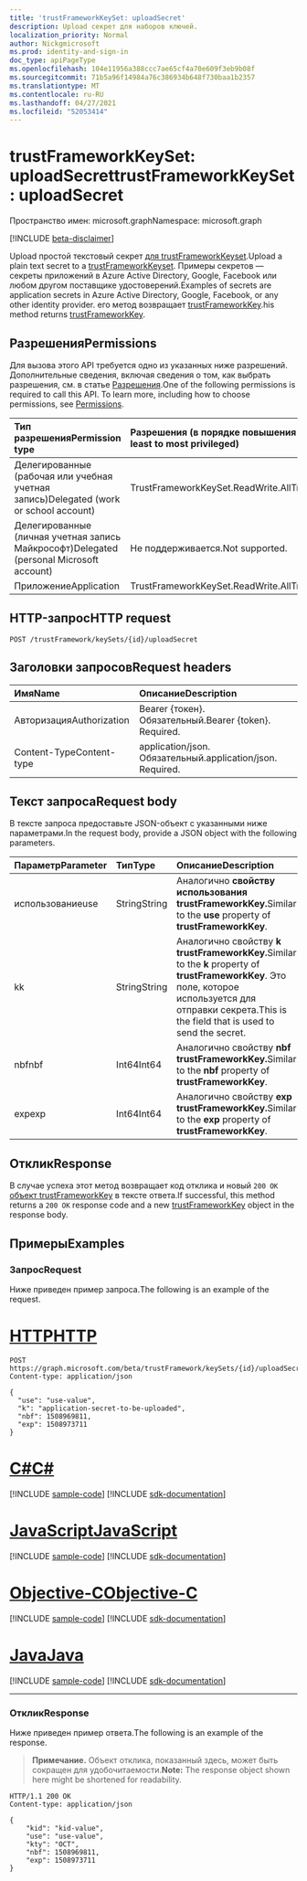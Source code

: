 ```yaml
---
title: 'trustFrameworkKeySet: uploadSecret'
description: Upload секрет для наборов ключей.
localization_priority: Normal
author: Nickgmicrosoft
ms.prod: identity-and-sign-in
doc_type: apiPageType
ms.openlocfilehash: 104e11956a388ccc7ae65cf4a70e609f3eb9b08f
ms.sourcegitcommit: 71b5a96f14984a76c386934b648f730baa1b2357
ms.translationtype: MT
ms.contentlocale: ru-RU
ms.lasthandoff: 04/27/2021
ms.locfileid: "52053414"
---
```

# <a name="trustframeworkkeyset-uploadsecret"></a><span data-ttu-id="ab14e-103">trustFrameworkKeySet: uploadSecret</span><span class="sxs-lookup"><span data-stu-id="ab14e-103">trustFrameworkKeySet: uploadSecret</span></span>

<span data-ttu-id="ab14e-104">Пространство имен: microsoft.graph</span><span class="sxs-lookup"><span data-stu-id="ab14e-104">Namespace: microsoft.graph</span></span>

[!INCLUDE [beta-disclaimer](../../includes/beta-disclaimer.md)]

<span data-ttu-id="ab14e-105">Upload простой текстовый секрет [для trustFrameworkKeyset](../resources/trustframeworkkeyset.md).</span><span class="sxs-lookup"><span data-stu-id="ab14e-105">Upload a plain text secret to a [trustFrameworkKeyset](../resources/trustframeworkkeyset.md).</span></span> <span data-ttu-id="ab14e-106">Примеры секретов — секреты приложений в Azure Active Directory, Google, Facebook или любом другом поставщике удостоверений.</span><span class="sxs-lookup"><span data-stu-id="ab14e-106">Examples of secrets are application secrets in Azure Active Directory, Google, Facebook, or any other identity provider.</span></span> <span data-ttu-id="ab14e-107">его метод возвращает [trustFrameworkKey](../resources/trustframeworkkey.md).</span><span class="sxs-lookup"><span data-stu-id="ab14e-107">his method returns [trustFrameworkKey](../resources/trustframeworkkey.md).</span></span>

## <a name="permissions"></a><span data-ttu-id="ab14e-108">Разрешения</span><span class="sxs-lookup"><span data-stu-id="ab14e-108">Permissions</span></span>

<span data-ttu-id="ab14e-p102">Для вызова этого API требуется одно из указанных ниже разрешений. Дополнительные сведения, включая сведения о том, как выбрать разрешения, см. в статье [Разрешения](/graph/permissions-reference).</span><span class="sxs-lookup"><span data-stu-id="ab14e-p102">One of the following permissions is required to call this API. To learn more, including how to choose permissions, see [Permissions](/graph/permissions-reference).</span></span>

| <span data-ttu-id="ab14e-111">Тип разрешения</span><span class="sxs-lookup"><span data-stu-id="ab14e-111">Permission type</span></span>                        | <span data-ttu-id="ab14e-112">Разрешения (в порядке повышения привилегий)</span><span class="sxs-lookup"><span data-stu-id="ab14e-112">Permissions (from least to most privileged)</span></span> |
|:---------------------------------------|:--------------------------------------------|
| <span data-ttu-id="ab14e-113">Делегированные (рабочая или учебная учетная запись)</span><span class="sxs-lookup"><span data-stu-id="ab14e-113">Delegated (work or school account)</span></span>     | <span data-ttu-id="ab14e-114">TrustFrameworkKeySet.ReadWrite.All</span><span class="sxs-lookup"><span data-stu-id="ab14e-114">TrustFrameworkKeySet.ReadWrite.All</span></span> |
| <span data-ttu-id="ab14e-115">Делегированные (личная учетная запись Майкрософт)</span><span class="sxs-lookup"><span data-stu-id="ab14e-115">Delegated (personal Microsoft account)</span></span> | <span data-ttu-id="ab14e-116">Не поддерживается.</span><span class="sxs-lookup"><span data-stu-id="ab14e-116">Not supported.</span></span> |
| <span data-ttu-id="ab14e-117">Приложение</span><span class="sxs-lookup"><span data-stu-id="ab14e-117">Application</span></span>                            | <span data-ttu-id="ab14e-118">TrustFrameworkKeySet.ReadWrite.All</span><span class="sxs-lookup"><span data-stu-id="ab14e-118">TrustFrameworkKeySet.ReadWrite.All</span></span> |

## <a name="http-request"></a><span data-ttu-id="ab14e-119">HTTP-запрос</span><span class="sxs-lookup"><span data-stu-id="ab14e-119">HTTP request</span></span>

<!-- { "blockType": "ignored" } -->

```http
POST /trustFramework/keySets/{id}/uploadSecret
```

## <a name="request-headers"></a><span data-ttu-id="ab14e-120">Заголовки запросов</span><span class="sxs-lookup"><span data-stu-id="ab14e-120">Request headers</span></span>

| <span data-ttu-id="ab14e-121">Имя</span><span class="sxs-lookup"><span data-stu-id="ab14e-121">Name</span></span>          | <span data-ttu-id="ab14e-122">Описание</span><span class="sxs-lookup"><span data-stu-id="ab14e-122">Description</span></span>   |
|:--------------|:--------------|
| <span data-ttu-id="ab14e-123">Авторизация</span><span class="sxs-lookup"><span data-stu-id="ab14e-123">Authorization</span></span> | <span data-ttu-id="ab14e-p103">Bearer {токен}. Обязательный.</span><span class="sxs-lookup"><span data-stu-id="ab14e-p103">Bearer {token}. Required.</span></span> |
| <span data-ttu-id="ab14e-126">Content-Type</span><span class="sxs-lookup"><span data-stu-id="ab14e-126">Content-type</span></span>  | <span data-ttu-id="ab14e-p104">application/json. Обязательный.</span><span class="sxs-lookup"><span data-stu-id="ab14e-p104">application/json. Required.</span></span> |

## <a name="request-body"></a><span data-ttu-id="ab14e-129">Текст запроса</span><span class="sxs-lookup"><span data-stu-id="ab14e-129">Request body</span></span>

<span data-ttu-id="ab14e-130">В тексте запроса предоставьте JSON-объект с указанными ниже параметрами.</span><span class="sxs-lookup"><span data-stu-id="ab14e-130">In the request body, provide a JSON object with the following parameters.</span></span>

| <span data-ttu-id="ab14e-131">Параметр</span><span class="sxs-lookup"><span data-stu-id="ab14e-131">Parameter</span></span>    | <span data-ttu-id="ab14e-132">Тип</span><span class="sxs-lookup"><span data-stu-id="ab14e-132">Type</span></span>        | <span data-ttu-id="ab14e-133">Описание</span><span class="sxs-lookup"><span data-stu-id="ab14e-133">Description</span></span> |
|:-------------|:------------|:------------|
|<span data-ttu-id="ab14e-134">использование</span><span class="sxs-lookup"><span data-stu-id="ab14e-134">use</span></span>|<span data-ttu-id="ab14e-135">String</span><span class="sxs-lookup"><span data-stu-id="ab14e-135">String</span></span>|<span data-ttu-id="ab14e-136">Аналогично **свойству использования** **trustFrameworkKey.**</span><span class="sxs-lookup"><span data-stu-id="ab14e-136">Similar to the **use** property of **trustFrameworkKey**.</span></span>|
|<span data-ttu-id="ab14e-137">k</span><span class="sxs-lookup"><span data-stu-id="ab14e-137">k</span></span>|<span data-ttu-id="ab14e-138">String</span><span class="sxs-lookup"><span data-stu-id="ab14e-138">String</span></span>|<span data-ttu-id="ab14e-139">Аналогично свойству **k** **trustFrameworkKey.**</span><span class="sxs-lookup"><span data-stu-id="ab14e-139">Similar to the **k** property of **trustFrameworkKey**.</span></span> <span data-ttu-id="ab14e-140">Это поле, которое используется для отправки секрета.</span><span class="sxs-lookup"><span data-stu-id="ab14e-140">This is the field that is used to send the secret.</span></span>|
|<span data-ttu-id="ab14e-141">nbf</span><span class="sxs-lookup"><span data-stu-id="ab14e-141">nbf</span></span>|<span data-ttu-id="ab14e-142">Int64</span><span class="sxs-lookup"><span data-stu-id="ab14e-142">Int64</span></span>|<span data-ttu-id="ab14e-143">Аналогично свойству **nbf** **trustFrameworkKey.**</span><span class="sxs-lookup"><span data-stu-id="ab14e-143">Similar to the **nbf** property of **trustFrameworkKey**.</span></span>|
|<span data-ttu-id="ab14e-144">exp</span><span class="sxs-lookup"><span data-stu-id="ab14e-144">exp</span></span>|<span data-ttu-id="ab14e-145">Int64</span><span class="sxs-lookup"><span data-stu-id="ab14e-145">Int64</span></span>|<span data-ttu-id="ab14e-146">Аналогично свойству **exp** **trustFrameworkKey.**</span><span class="sxs-lookup"><span data-stu-id="ab14e-146">Similar to the **exp** property of **trustFrameworkKey**.</span></span>|

## <a name="response"></a><span data-ttu-id="ab14e-147">Отклик</span><span class="sxs-lookup"><span data-stu-id="ab14e-147">Response</span></span>

<span data-ttu-id="ab14e-148">В случае успеха этот метод возвращает код отклика и новый `200 OK` [объект trustFrameworkKey](../resources/trustframeworkkey.md) в тексте ответа.</span><span class="sxs-lookup"><span data-stu-id="ab14e-148">If successful, this method returns a `200 OK` response code and a new [trustFrameworkKey](../resources/trustframeworkkey.md) object in the response body.</span></span>

## <a name="examples"></a><span data-ttu-id="ab14e-149">Примеры</span><span class="sxs-lookup"><span data-stu-id="ab14e-149">Examples</span></span>

### <a name="request"></a><span data-ttu-id="ab14e-150">Запрос</span><span class="sxs-lookup"><span data-stu-id="ab14e-150">Request</span></span>

<span data-ttu-id="ab14e-151">Ниже приведен пример запроса.</span><span class="sxs-lookup"><span data-stu-id="ab14e-151">The following is an example of the request.</span></span>

# <a name="http"></a>[<span data-ttu-id="ab14e-152">HTTP</span><span class="sxs-lookup"><span data-stu-id="ab14e-152">HTTP</span></span>](#tab/http)
<!-- {
  "blockType": "request",
  "name": "trustframeworkkeyset_uploadsecret"
}-->

```http
POST https://graph.microsoft.com/beta/trustFramework/keySets/{id}/uploadSecret
Content-type: application/json

{
  "use": "use-value",
  "k": "application-secret-to-be-uploaded",
  "nbf": 1508969811,
  "exp": 1508973711
}
```
# <a name="c"></a>[<span data-ttu-id="ab14e-153">C#</span><span class="sxs-lookup"><span data-stu-id="ab14e-153">C#</span></span>](#tab/csharp)
[!INCLUDE [sample-code](../includes/snippets/csharp/trustframeworkkeyset-uploadsecret-csharp-snippets.md)]
[!INCLUDE [sdk-documentation](../includes/snippets/snippets-sdk-documentation-link.md)]

# <a name="javascript"></a>[<span data-ttu-id="ab14e-154">JavaScript</span><span class="sxs-lookup"><span data-stu-id="ab14e-154">JavaScript</span></span>](#tab/javascript)
[!INCLUDE [sample-code](../includes/snippets/javascript/trustframeworkkeyset-uploadsecret-javascript-snippets.md)]
[!INCLUDE [sdk-documentation](../includes/snippets/snippets-sdk-documentation-link.md)]

# <a name="objective-c"></a>[<span data-ttu-id="ab14e-155">Objective-C</span><span class="sxs-lookup"><span data-stu-id="ab14e-155">Objective-C</span></span>](#tab/objc)
[!INCLUDE [sample-code](../includes/snippets/objc/trustframeworkkeyset-uploadsecret-objc-snippets.md)]
[!INCLUDE [sdk-documentation](../includes/snippets/snippets-sdk-documentation-link.md)]

# <a name="java"></a>[<span data-ttu-id="ab14e-156">Java</span><span class="sxs-lookup"><span data-stu-id="ab14e-156">Java</span></span>](#tab/java)
[!INCLUDE [sample-code](../includes/snippets/java/trustframeworkkeyset-uploadsecret-java-snippets.md)]
[!INCLUDE [sdk-documentation](../includes/snippets/snippets-sdk-documentation-link.md)]

---


### <a name="response"></a><span data-ttu-id="ab14e-157">Отклик</span><span class="sxs-lookup"><span data-stu-id="ab14e-157">Response</span></span>

<span data-ttu-id="ab14e-158">Ниже приведен пример ответа.</span><span class="sxs-lookup"><span data-stu-id="ab14e-158">The following is an example of the response.</span></span>

> <span data-ttu-id="ab14e-159">**Примечание.** Объект отклика, показанный здесь, может быть сокращен для удобочитаемости.</span><span class="sxs-lookup"><span data-stu-id="ab14e-159">**Note:** The response object shown here might be shortened for readability.</span></span>

<!-- {
  "blockType": "response",
  "truncated": true,
  "@odata.type": "microsoft.graph.trustFrameworkKey"
} -->

```http
HTTP/1.1 200 OK
Content-type: application/json

{
    "kid": "kid-value",
    "use": "use-value",
    "kty": "OCT",
    "nbf": 1508969811,
    "exp": 1508973711
}
```

<!-- uuid: 16cd6b66-4b1a-43a1-adaf-3a886856ed98
2019-02-04 14:57:30 UTC -->
<!-- {
  "type": "#page.annotation",
  "description": "trustFrameworkKeySet: uploadSecret",
  "keywords": "",
  "section": "documentation",
  "tocPath": ""
}-->


